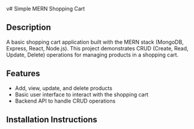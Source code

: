 v# Simple MERN Shopping Cart

## Description
A basic shopping cart application built with the MERN stack (MongoDB, Express, React, Node.js). This project demonstrates CRUD (Create, Read, Update, Delete) operations for managing products in a shopping cart.

## Features
- Add, view, update, and delete products
- Basic user interface to interact with the shopping cart
- Backend API to handle CRUD operations

## Installation Instructions
